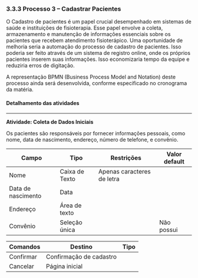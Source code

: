 ### 3.3.3 Processo 3 – Cadastrar Pacientes

O Cadastro de pacientes é um papel crucial desempenhado em sistemas de saúde e instituições  de fisioterapia. Esse papel envolve a coleta, armazenamento e manutenção de informações essenciais sobre os pacientes que recebem atendimento fisioterápico. Uma oportunidade de melhoria seria a automação do processo de cadastro de pacientes. Isso poderia ser feito através de um sistema de registro online, onde os próprios pacientes inserem suas informações. Isso economizaria tempo da equipe e reduziria erros de digitação.

A representação BPMN (Business Process Model and Notation) deste processo ainda será desenvolvida, conforme especificado no cronograma da matéria.


#### Detalhamento das atividades

---

**Atividade: Coleta de Dados Iniciais**

Os pacientes são responsáveis por fornecer informações pessoais, como nome, data de nascimento, endereço, número de telefone, e convênio.


| **Campo**         | **Tipo**         | **Restrições**             | **Valor default** |
| ---               | ---              | ---                        | ---               |
| Nome              | Caixa de Texto   | Apenas caracteres de letra |                   |
| Data de nascimento| Data             |                            |                   |
| Endereço          | Área de texto    |                            |                   |
| Convênio          | Seleção única    |                            | Não possui        |

| **Comandos**         |  **Destino**                   | **Tipo**          |
| ---                  | ---                            | ---               |
| Confirmar            | Confirmação de cadastro        |                   |
| Cancelar             | Página inicial                 |                   |
